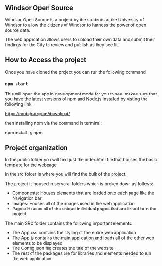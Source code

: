 ## Windsor Open Source

Windsor Open Source is a project by the students at the University of Windsor to allow the citizens of Windsor to harness the power of open source data.

The web application allows users to upload their own data and submit their findings for the City to review and publish as they see fit. 

## How to Access the project 

Once you have cloned the project you can run the following command: 

### `npm start`

This will open the app in development mode for you to see.
makee sure that you have the latest versions of npm and Node.js installed by visting the following link:

https://nodejs.org/en/download/

then installing npm via the command in terminal:

npm install -g npm

## Project organization

In the public folder you will find just the index.html file that houses the basic template for the webpage

In the src folder is where you will find the bulk of the project. 

The project is housed in serveral folders which is broken down as follows:

- Components: Houses elements that are loaded onto each page like the Navigation bar
- Images: Houses all of the images used in the web application
- Pages: Houses all of the unique individual pages that are linked to in the project

The main SRC folder contains the following important elements:

- The App.css contains the styling of the entire web application 
- The App.js contains the main application and loads all of the other web elements to be displayed
- The Config.json file creates the title of the website
- The rest of the packages are for libraries and elements needed to run the web application
